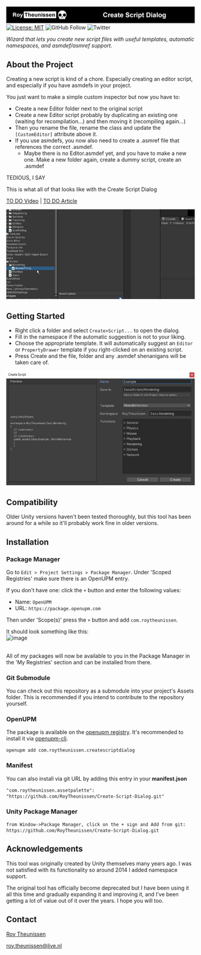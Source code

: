 [![Roy Theunissen](Documentation~/Github%20Header.jpg)](http://roytheunissen.com)
[![License: MIT](https://img.shields.io/badge/License-MIT-brightgreen.svg)](LICENSE.md)
![GitHub Follow](https://img.shields.io/github/followers/RoyTheunissen?label=RoyTheunissen&style=social) ![Twitter](https://img.shields.io/twitter/follow/Roy_Theunissen?style=social)

_Wizard that lets you create new script files with useful templates, automatic namespaces, and asmdef/asmref support._

## About the Project

Creating a new script is kind of a chore. Especially creating an editor script, and especially if you have asmdefs in your project.

You just want to make a simple custom inspector but now you have to:
- Create a new Editor folder next to the original script
- Create a new Editor script probably by duplicating an existing one (waiting for recompilation...) and then moving it (recompiling again...)
- Then you rename the file, rename the class and update the `[CustomEditor]` attribute above it.
- If you use asmdefs, you now also need to create a .asmref file that references the correct .asmdef.
  - Maybe there is no Editor.asmdef yet, and you have to make a new one. Make a new folder again, create a dummy script, create an .asmdef
  
TEDIOUS, I SAY

This is what all of that looks like with the Create Script Dialog

[TO DO Video](https://www.youtube.com/watch?v=dQw4w9WgXcQ)    |    [TO DO Article](https://blog.roytheunissen.com)

![Example](Documentation~/Example.gif)

## Getting Started

- Right click a folder and select `Create>Script...` to open the dialog.
- Fill in the namespace if the automatic suggestion is not to your liking.
- Choose the appropriate template. It will automatically suggest an `Editor` or `PropertyDrawer` template if you right-clicked on an existing script.
- Press Create and the file, folder and any .asmdef shenanigans will be taken care of.

![Screenshot](Documentation~/Screenshot.PNG)

## Compatibility

Older Unity versions haven't been tested thoroughly, but this tool has been around for a while so it'll probably work fine in older versions.

## Installation

### Package Manager

Go to `Edit > Project Settings > Package Manager`. Under 'Scoped Registries' make sure there is an OpenUPM entry.

If you don't have one: click the `+` button and enter the following values:

- Name: `OpenUPM` <br />
- URL: `https://package.openupm.com` <br />

Then under 'Scope(s)' press the `+` button and add `com.roytheunissen`.

It should look something like this: <br />
![image](https://user-images.githubusercontent.com/3997055/185363839-37b3bb3d-f70c-4dbd-b30d-cc8a93b592bb.png)

<br />
All of my packages will now be available to you in the Package Manager in the 'My Registries' section and can be installed from there.
<br />


### Git Submodule

You can check out this repository as a submodule into your project's Assets folder. This is recommended if you intend to contribute to the repository yourself.

### OpenUPM
The package is available on the [openupm registry](https://openupm.com). It's recommended to install it via [openupm-cli](https://github.com/openupm/openupm-cli).

```
openupm add com.roytheunissen.createscriptdialog
```

### Manifest
You can also install via git URL by adding this entry in your **manifest.json**

```
"com.roytheunissen.assetpalette": "https://github.com/RoyTheunissen/Create-Script-Dialog.git"
```

### Unity Package Manager
```
from Window->Package Manager, click on the + sign and Add from git: https://github.com/RoyTheunissen/Create-Script-Dialog.git
```

## Acknowledgements

This tool was originally created by Unity themselves many years ago. I was not satisfied with its functionality so around 2014 I added namespace support.

The original tool has officially become deprecated but I have been using it all this time and gradually expanding it and improving it, and I've been getting a lot of value out of it over the years. I hope you will too.

## Contact
[Roy Theunissen](https://roytheunissen.com)

[roy.theunissen@live.nl](mailto:roy.theunissen@live.nl)
